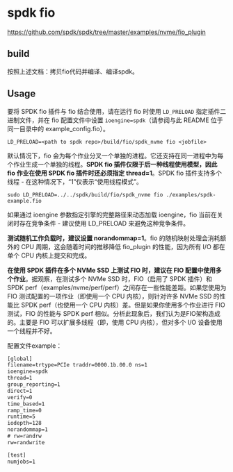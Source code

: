 # spdk fio

<https://github.com/spdk/spdk/tree/master/examples/nvme/fio_plugin>

## build

按照上述文档：拷贝fio代码并编译、编译spdk。

## Usage

要将 SPDK fio 插件与 fio 结合使用，请在运行 fio 时使用 `LD_PRELOAD` 指定插件二进制文件，并在 fio 配置文件中设置 `ioengine=spdk`（请参阅与此 README 位于同一目录中的 example_config.fio）。

```shell
LD_PRELOAD=<path to spdk repo>/build/fio/spdk_nvme fio <jobfile>
```

默认情况下，fio 会为每个作业分叉一个单独的进程。它还支持在同一进程中为每个作业生成一个单独的线程。**SPDK fio 插件仅限于后一种线程使用模型，因此 fio 作业在使用 SPDK fio 插件时还必须指定 thread=1**。SPDK fio 插件支持多个线程 - 在这种情况下，“1”仅表示“使用线程模式”。

```shell
sudo LD_PRELOAD=../../spdk/build/fio/spdk_nvme fio ./examples/spdk-example.fio
```

如果通过 ioengine 参数指定引擎的完整路径来动态加载 ioengine，fio 当前在关闭时存在竞争条件 - 建议使用 LD_PRELOAD 来避免这种竞争条件。

**测试随机工作负载时，建议设置 norandommap=1**。fio 的随机映射处理会消耗额外的 CPU 周期，这会随着时间的推移降低 fio_plugin 的性能，因为所有 I/O 都在单个 CPU 内核上提交和完成。

**在使用 SPDK 插件在多个 NVMe SSD 上测试 FIO 时，建议在 FIO 配置中使用多个作业**。据观察，在测试多个 NVMe SSD 时，FIO（启用了 SPDK 插件）和 SPDK perf（examples/nvme/perf/perf）之间存在一些性能差距。如果您使用为 FIO 测试配置的一项作业（即使用一个 CPU 内核），则针对许多 NVMe SSD 的性能比 SPDK perf（也使用一个 CPU 内核）差。但是如果你使用多个作业进行 FIO 测试，FIO 的性能与 SPDK perf 相似。分析此现象后，我们认为是FIO架构造成的。主要是 FIO 可以扩展多线程（即，使用 CPU 内核），但对多个 I/O 设备使用一个线程并不好。

配置文件example：

```txt
[global]
filename=trtype=PCIe traddr=0000.1b.00.0 ns=1
ioengine=spdk
thread=1
group_reporting=1
direct=1
verify=0
time_based=1
ramp_time=0
runtime=5
iodepth=128
norandommap=1
# rw=randrw
rw=randwrite

[test]
numjobs=1
```
